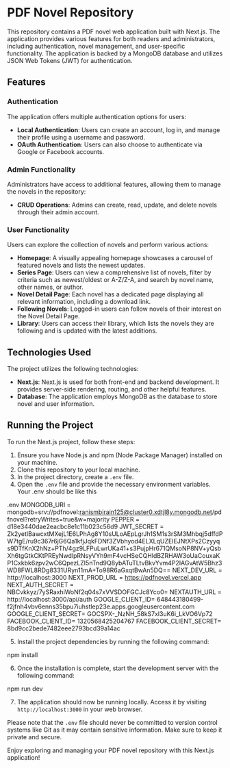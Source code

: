 # PDF Novel Repository

This repository contains a PDF novel web application built with Next.js. The application provides various features for both readers and administrators, including authentication, novel management, and user-specific functionality. The application is backed by a MongoDB database and utilizes JSON Web Tokens (JWT) for authentication.

## Features

### Authentication

The application offers multiple authentication options for users:

- **Local Authentication**: Users can create an account, log in, and manage their profile using a username and password.
- **OAuth Authentication**: Users can also choose to authenticate via Google or Facebook accounts.

### Admin Functionality

Administrators have access to additional features, allowing them to manage the novels in the repository:

- **CRUD Operations**: Admins can create, read, update, and delete novels through their admin account.

### User Functionality

Users can explore the collection of novels and perform various actions:

- **Homepage**: A visually appealing homepage showcases a carousel of featured novels and lists the newest updates.
- **Series Page**: Users can view a comprehensive list of novels, filter by criteria such as newest/oldest or A-Z/Z-A, and search by novel name, other names, or author.
- **Novel Detail Page**: Each novel has a dedicated page displaying all relevant information, including a download link.
- **Following Novels**: Logged-in users can follow novels of their interest on the Novel Detail Page.
- **Library**: Users can access their library, which lists the novels they are following and is updated with the latest additions.

## Technologies Used

The project utilizes the following technologies:

- **Next.js**: Next.js is used for both front-end and backend development. It provides server-side rendering, routing, and other helpful features.
- **Database**: The application employs MongoDB as the database to store novel and user information.

## Running the Project

To run the Next.js project, follow these steps:

1. Ensure you have Node.js and npm (Node Package Manager) installed on your machine.
2. Clone this repository to your local machine.
3. In the project directory, create a `.env` file.
4. Open the `.env` file and provide the necessary environment variables. Your .env should be like this

  .env
  MONGODB_URI = mongodb+srv://pdfnovel:ranismbirain125@cluster0.xdtjl8y.mongodb.net/pdfnovel?retryWrites=true&w=majority
  PEPPER = d18e3440dae2eacbc8e1c11b023c56d9
  JWT_SECRET = Zk2yetIBawcxtMXejL1E6LPhAg8Y10sULoAEpLgrJh1SM1s3rSM3Mhbqj5dffdPW7tgE/ru9c367r6jG6Qa1kfjJqkFDNf3ZVbhyod4ELXLqUZEIEJNtXPs2Czyyqs9DTfKnX2hNz+PTh/4gz9LFPuLwrUKa41+s3PujpHr671QMsoNP8NV+yQsbXh6tgGtkCKtPREyNwdlpRNsyVYh9mF4vcHSeCQHldBZRHAW3oUaCouxaKP1Cxkbk6zpv2wC6QpezLZI5nTnd9Q8ybATuTLtvBkvYvm4P2IAGvAtW5Bhz3WD8FWL8RDg8331URyn11mA+To98R6aGxqtBwAn5DQ==
  NEXT_DEV_URL = http://localhost:3000
  NEXT_PROD_URL = https://pdfnovel.vercel.app
  NEXT_AUTH_SECRET = NBCvkkyz/7ySRaxhiWoNf2q04s7xVVSDOFGCJc8Yco0=
  NEXTAUTH_URL = http://localhost:3000/api/auth
  GOOGLE_CLIENT_ID= 648443180499-f2jfnh4vbv6enns35bpu7iuhstlep23e.apps.googleusercontent.com
  GOOGLE_CLIENT_SECRET= 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
  FACEBOOK_CLIENT_ID= 1320568425204767
  FACEBOOK_CLIENT_SECRET= 8bd9cc2bede7482eee2793bcd39a14ac

5. Install the project dependencies by running the following command:

  npm install

6. Once the installation is complete, start the development server with the following command:

  npm run dev

7. The application should now be running locally. Access it by visiting `http://localhost:3000` in your web browser.

Please note that the `.env` file should never be committed to version control systems like Git as it may contain sensitive information. Make sure to keep it private and secure.

Enjoy exploring and managing your PDF novel repository with this Next.js application!

